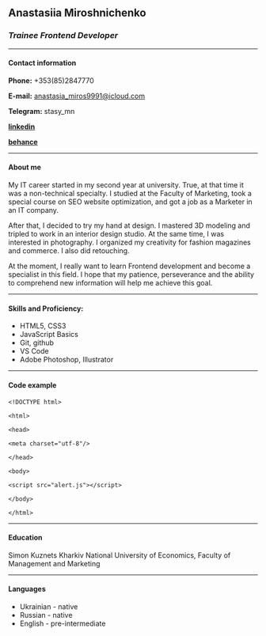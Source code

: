## __Anastasiia Miroshnichenko__
### ___Trainee Frontend Developer___

___

#### Contact information

 __Phone:__ +353(85)2847770

 __E-mail:__ anastasia_miros9991@icloud.com

 __Telegram:__ stasy_mn

 __[linkedin](https://www.linkedin.com/in/anastasiia-miroshnichenko-943895259/)__

 __[behance](https://www.behance.net/anastasia_miross)__

___

#### About me

 My IT career started in my second year at university. True, at that time it was a non-technical specialty. I studied at the Faculty of Marketing, took a special course on SEO website optimization, and got a job as a Marketer in an IT company. 
 
 After that, I decided to try my hand at design. I mastered 3D modeling and tripled to work in an interior design studio. At the same time, I was interested in photography. I organized my creativity for fashion magazines and commerce. I also did retouching. 
 
 At the moment, I really want to learn Frontend development and become a specialist in this field. I hope that my patience, perseverance and the ability to comprehend new information will help me achieve this goal.

___

#### Skills and Proficiency:
* HTML5, CSS3
* JavaScript Basics
* Git, github
* VS Code
* Adobe Photoshop, Illustrator

___

#### Code example

```
<!DOCTYPE html>

<html>

<head>

<meta charset="utf-8"/>

</head>

<body>

<script src="alert.js"></script>

</body>

</html>
```

___

#### Education
Simon Kuznets Kharkiv National University of Economics, Faculty of Management and Marketing 

___

#### Languages
* Ukrainian - native
* Russian - native 
* English - pre-intermediate